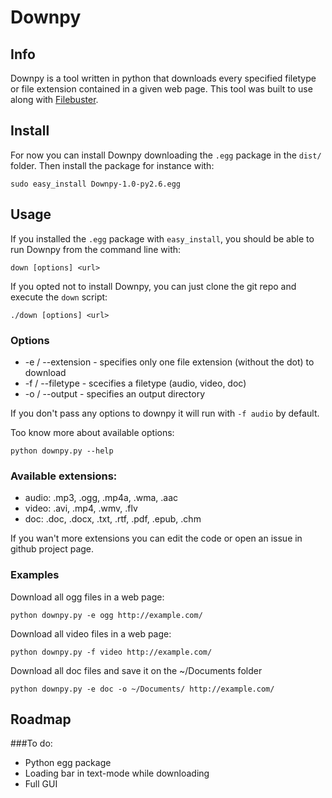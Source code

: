 # Downpy

## Info

Downpy is a tool written in python that downloads every specified filetype or file extension contained in a given web page. This tool was built to use along with [Filebuster](http://rogeriopvl.com/filebuster).

## Install

For now you can install Downpy downloading the `.egg` package in the `dist/` folder. Then install the package for instance with:

	sudo easy_install Downpy-1.0-py2.6.egg

## Usage

If you installed the `.egg` package with `easy_install`, you should be able to run Downpy from the command line with:

	down [options] <url>

If you opted not to install Downpy, you can just clone the git repo and execute the `down` script:

	./down [options] <url>

### Options
* -e / --extension - specifies only one file extension (without the dot) to download
* -f / --filetype - scecifies a filetype (audio, video, doc)
* -o / --output - specifies an output directory

If you don't pass any options to downpy it will run with `-f audio` by default.

Too know more about available options:
	
	python downpy.py --help

### Available extensions:
* audio: .mp3, .ogg, .mp4a, .wma, .aac
* video: .avi, .mp4, .wmv, .flv
* doc: .doc, .docx, .txt, .rtf, .pdf, .epub, .chm

If you wan't more extensions you can edit the code or open an issue in github project page.

### Examples
Download all ogg files in a web page:

	python downpy.py -e ogg http://example.com/

Download all video files in a web page:

	python downpy.py -f video http://example.com/

Download all doc files and save it on the ~/Documents folder

	python downpy.py -e doc -o ~/Documents/ http://example.com/

## Roadmap

###To do:

- Python egg package
- Loading bar in text-mode while downloading
- Full GUI
